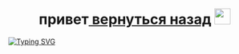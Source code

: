 <h1 align="center">привет<a href="https://dima455689.github.io/glavnaia/" target="_blank"> вернуться назад</a> 
<img src="https://dima455689.github.io/ctrl-c_ctrl-v/" height="32"/></h1>

 <!---Пример кода-->
[![Typing SVG](https://readme-typing-svg.herokuapp.com?color=%2336BCF7&lines=uchi+kuzbass)](https://git.io/typing-svg)


